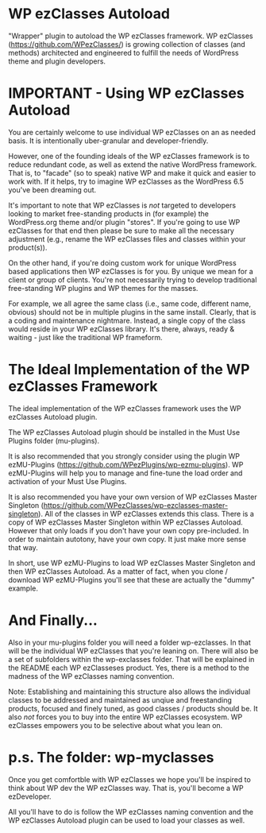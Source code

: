 WP ezClasses Autoload
=====================

"Wrapper" plugin to autoload the WP ezClasses framework. WP ezClasses (https://github.com/WPezClasses/) is growing collection of classes (and methods) architected and engineered to fulfill the needs of WordPress theme and plugin developers.



IMPORTANT - Using WP ezClasses Autoload
=======================================

You are certainly welcome to use individual WP ezClasses on an as needed basis. It is intentionally uber-granular and developer-friendly.

However, one of the founding ideals of the WP ezClasses framework is to reduce redundant code, as well as extend the native WordPress framework. That is, to "facade" (so to speak) native WP and make it quick and easier to work with. If it helps, try to imagine WP ezClasses as the WordPress 6.5 you've been dreaming out.

It's important to note that WP ezClasses is *not* targeted to developers looking to market free-standing products in (for example) the WordPress.org theme and/or plugin "stores". If you're going to use WP ezClasses for that end then please be sure to make all the necessary adjustment (e.g., rename the WP ezClasses files and classes within your product(s)). 

On the other hand, if you're doing custom work for unique WordPress based applications then WP ezClasses is for you. By unique we mean for a client or group of clients. You're not necessarily trying to develop traditional free-standing WP plugins and WP themes for the masses. 

For example, we all agree the same class (i.e., same code, different name, obvious) should not be in multiple plugins in the same install. Clearly, that is a coding and maintenance nightmare. Instead, a single copy of the class would reside in your WP ezClasses library. It's there, always, ready & waiting - just like the traditional WP frameform.



The Ideal Implementation of the WP ezClasses Framework
======================================================

The ideal implementation of the WP ezClasses framework uses the WP ezClasses Autoload plugin. 

The WP ezClasses Autoload plugin should be installed in the Must Use Plugins folder (mu-plugins).

It is also recommended that you strongly consider using the plugin WP ezMU-Plugins (https://github.com/WPezPlugins/wp-ezmu-plugins). WP ezMU-Plugins will help you to manage and fine-tune the load order and activation of your Must Use Plugins.

It is also recommended you have your own version of WP ezClasses Master Singleton (https://github.com/WPezClasses/wp-ezclasses-master-singleton). All of the classes in WP ezClasses extends this class. There is a copy of WP ezClasses Master Singleton within WP ezClasses Autoload. However that only loads if you don't have your own copy pre-included. In order to maintain autotony, have your own copy. It just make more sense that way.

In short, use WP ezMU-Plugins to load WP ezClasses Master Singleton and then WP ezClasses Autoload. As a matter of fact, when you clone / download WP ezMU-Plugins you'll see that these are actually the "dummy" example. 



And Finally...
==============

Also in your mu-plugins folder you will need a folder wp-ezclasses. In that will be the individual WP ezClasses that you're leaning on. There will also be a set of subfolders within the wp-exclasses folder. That will be explained in the README each WP ezClasseses product. Yes, there is a method to the madness of the WP ezClasses naming convention. 

Note: Establishing and maintaining this structure also allows the individual classes to be addressed and maintained as unqiue and freestanding products, focused and finely tuned, as good classes / products should be. It also *not* forces you to buy into the entire WP ezClasses ecosystem. WP ezClasses empowers you to be selective about what you lean on. 



p.s. The folder: wp-myclasses
==========================

Once you get comfortble with WP ezClasses we hope you'll be inspired to think about WP dev the WP ezClasses way. That is, you'll become a WP ezDeveloper. 

All you'll have to do is follow the WP ezClasses naming convention and the WP ezClasses Autoload plugin can be used to load your classes as well.